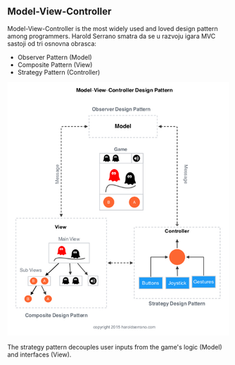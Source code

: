 ## Model-View-Controller

Model-View-Controller is the most widely used and loved design pattern among programmers. Harold Serrano smatra da se u razvoju igara MVC sastoji od tri osnovna obrasca:

* Observer Pattern (Model)
* Composite Pattern (View)
* Strategy Pattern (Controller)

![](slike/mvc.jpeg)

The strategy pattern decouples user inputs from the game's logic (Model) and interfaces (View).
